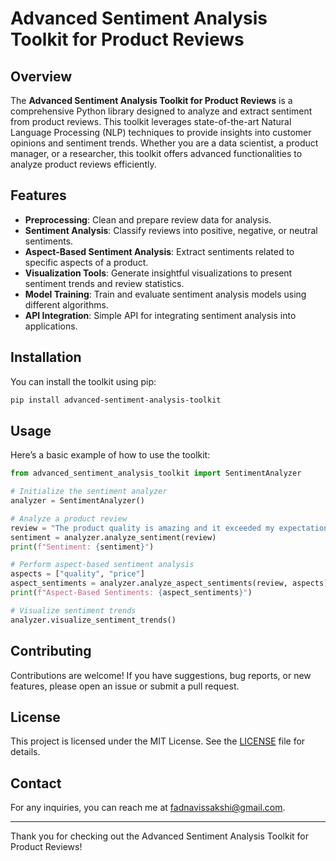 # Advanced Sentiment Analysis Toolkit for Product Reviews

## Overview

The **Advanced Sentiment Analysis Toolkit for Product Reviews** is a comprehensive Python library designed to analyze and extract sentiment from product reviews. This toolkit leverages state-of-the-art Natural Language Processing (NLP) techniques to provide insights into customer opinions and sentiment trends. Whether you are a data scientist, a product manager, or a researcher, this toolkit offers advanced functionalities to analyze product reviews efficiently.

## Features

- **Preprocessing**: Clean and prepare review data for analysis.
- **Sentiment Analysis**: Classify reviews into positive, negative, or neutral sentiments.
- **Aspect-Based Sentiment Analysis**: Extract sentiments related to specific aspects of a product.
- **Visualization Tools**: Generate insightful visualizations to present sentiment trends and review statistics.
- **Model Training**: Train and evaluate sentiment analysis models using different algorithms.
- **API Integration**: Simple API for integrating sentiment analysis into applications.

## Installation

You can install the toolkit using pip:

```bash
pip install advanced-sentiment-analysis-toolkit
```

## Usage

Here’s a basic example of how to use the toolkit:

```python
from advanced_sentiment_analysis_toolkit import SentimentAnalyzer

# Initialize the sentiment analyzer
analyzer = SentimentAnalyzer()

# Analyze a product review
review = "The product quality is amazing and it exceeded my expectations!"
sentiment = analyzer.analyze_sentiment(review)
print(f"Sentiment: {sentiment}")

# Perform aspect-based sentiment analysis
aspects = ["quality", "price"]
aspect_sentiments = analyzer.analyze_aspect_sentiments(review, aspects)
print(f"Aspect-Based Sentiments: {aspect_sentiments}")

# Visualize sentiment trends
analyzer.visualize_sentiment_trends()
```

## Contributing

Contributions are welcome! If you have suggestions, bug reports, or new features, please open an issue or submit a pull request. 

## License

This project is licensed under the MIT License. See the [LICENSE](LICENSE) file for details.

## Contact

For any inquiries, you can reach me at [fadnavissakshi@gmail.com](mailto:fadnavissakshi@gmail.com).

---

Thank you for checking out the Advanced Sentiment Analysis Toolkit for Product Reviews!
